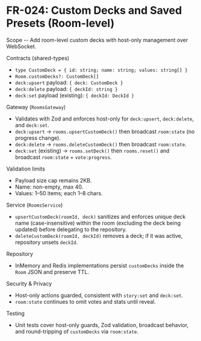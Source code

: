 # FR-024: Custom Decks and Saved Presets (Room-level)

Scope
-- Add room-level custom decks with host-only management over WebSocket.

Contracts (shared-types)
- `type CustomDeck = { id: string; name: string; values: string[] }`
- `Room.customDecks?: CustomDeck[]`
- `deck:upsert` payload: `{ deck: CustomDeck }`
- `deck:delete` payload: `{ deckId: string }`
- `deck:set` payload (existing): `{ deckId: DeckId }`

Gateway (`RoomsGateway`)
- Validates with Zod and enforces host-only for `deck:upsert`, `deck:delete`, and `deck:set`.
- `deck:upsert` → `rooms.upsertCustomDeck()` then broadcast `room:state` (no progress change).
- `deck:delete` → `rooms.deleteCustomDeck()` then broadcast `room:state`.
- `deck:set` (existing) → `rooms.setDeck()` then `rooms.reset()` and broadcast `room:state` + `vote:progress`.

Validation limits
- Payload size cap remains 2KB.
- Name: non-empty, max 40.
- Values: 1–50 items; each 1–8 chars.

Service (`RoomsService`)
- `upsertCustomDeck(roomId, deck)` sanitizes and enforces unique deck name (case-insensitive) within the room (excluding the deck being updated) before delegating to the repository.
- `deleteCustomDeck(roomId, deckId)` removes a deck; if it was active, repository unsets `deckId`.

Repository
- InMemory and Redis implementations persist `customDecks` inside the `Room` JSON and preserve TTL.

Security & Privacy
- Host-only actions guarded, consistent with `story:set` and `deck:set`.
- `room:state` continues to omit votes and stats until reveal.

Testing
- Unit tests cover host-only guards, Zod validation, broadcast behavior, and round-tripping of `customDecks` via `room:state`.

